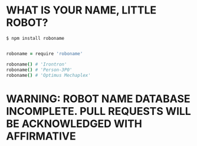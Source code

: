 # WHAT IS YOUR NAME, LITTLE ROBOT?

```
$ npm install roboname
```

```coffeescript

roboname = require 'roboname'

roboname() # 'Irontron'
roboname() # 'Person-3P0'
roboname() # 'Optimus Mechaplex'
```

# WARNING: ROBOT NAME DATABASE INCOMPLETE. PULL REQUESTS WILL BE ACKNOWLEDGED WITH AFFIRMATIVE
